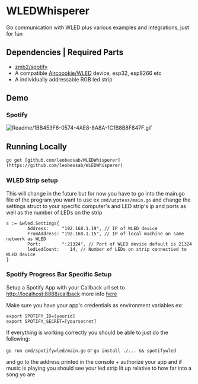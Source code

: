 # WLEDWhisperer

Go communication with WLED plus various examples and integrations, just for fun

## Dependencies | Required Parts

- [zmb2/spotify](https://github.com/zmb3/spotify)
- A compatible [Aircoookie/WLED](https://github.com/Aircoookie/WLED) device, esp32, esp8266 etc
- A individually addressable RGB led strip

## Demo

### Spotify

![Readme/1BB453F6-0574-4AE8-8A8A-1C1B8B8F847F.gif](Readme/1BB453F6-0574-4AE8-8A8A-1C1B8B8F847F.gif)

## Running Locally

`go get [github.com/leobeosab/WLEDWhisperer](https://github.com/leobeosab/WLEDWhisperer)`

### WLED Strip setup

This will change in the future but for now you have to go into the main.go file of the program you want to use ex `cmd/udptess/main.go` and change the settings struct to your specific computer's and LED strip's ip and ports as well as the number of LEDs on the strip

    s := &wled.Settings{
            Address:     "192.168.1.19", // IP of WLED device
            FromAddress: "192.168.1.15", // IP of local machine on same network as WLED
            Port:        ":21324", // Port of WLED device default is 21324
            ledLedCount:    14, // Number of LEDs on strip connectied to WLED device
    }

### Spotify Progress Bar Specific Setup

Setup a Spotify App with your Callback url set to [http://localhost:8888/callback](http://localhost:8888/callback) more info [here](https://github.com/zmb3/spotify)

Make sure you have your app's credentials as environment variables ex:

    export SPOTIFY_ID=[yourid]
    export SPOTIFY_SECRET=[yoursecret]

If everything is working correctly you should be able to just do the following: 

`go run cmd/spotifywled/main.go` or `go install ./... && spotifywled`

and go to the address printed in the console + authorize your app and if music is playing you should see your led strip lit up relative to how far into a song yo are
